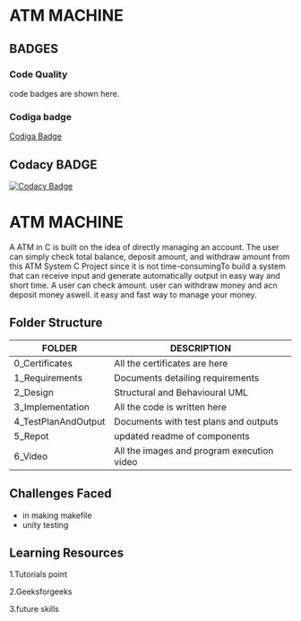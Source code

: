 # ATM MACHINE
## BADGES
### Code Quality
code badges are shown here.

### Codiga badge
[Codiga Badge](https://api.codiga.io/project/32498/status/svg)


## Codacy BADGE
[![Codacy Badge](https://app.codacy.com/project/badge/Grade/590f461975fe49f7b97ae0683cb2dce9)](https://www.codacy.com/gh/Nikhilkumarray/M1_DesktopProject_ATMmachine/dashboard?utm_source=github.com&amp;utm_medium=referral&amp;utm_content=Nikhilkumarray/M1_DesktopProject_ATMmachine&amp;utm_campaign=Badge_Grade)

# ATM MACHINE
A ATM in C is built on the idea of directly managing an account. The user can simply check total balance, deposit amount, and withdraw amount from this ATM System C Project since it is not time-consumingTo build a system that can receive input and generate automatically output in easy way and short time.
A user can check amount.
user can withdraw money and acn deposit money aswell.
it easy and fast way to manage your money.
## Folder Structure
FOLDER | DESCRIPTION
 --- | ---
 0_Certificates| All the certificates are here
 1_Requirements|	Documents detailing requirements
2_Design	|Structural and Behavioural UML
3_Implementation|	All the code is written here
4_TestPlanAndOutput|	Documents with test plans and outputs
5_Repot| updated readme of components
6_Video|	All the images and program execution video

## Challenges Faced
- in making makefile
- unity testing
## Learning Resources
1.Tutorials point

2.Geeksforgeeks

3.future skills
